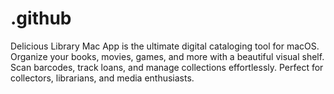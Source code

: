 # .github
Delicious Library Mac App is the ultimate digital cataloging tool for macOS. Organize your books, movies, games, and more with a beautiful visual shelf. Scan barcodes, track loans, and manage collections effortlessly. Perfect for collectors, librarians, and media enthusiasts.
